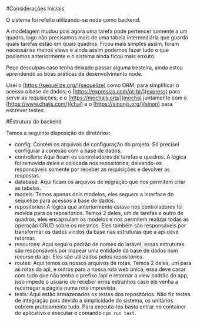 
#Considerações Iniciais

O sistema foi refeito utilizando-se node como backend. 

A modelagem mudou pois agora uma tarefa pode pertencer somente a um quadro, 
logo não precisamos mais de uma tabela intermediária que guarda quais tarefas
estão em quais quadros. Ficou mais simples assim, foram necessárias menos views
e ainda assim podemos fazer tudo o que podiamos anteriormente e o sistema ainda ficou mais enxuto.

Peço desculpas caso tenha deixado passar alguma besteira, ainda estou aprendendo as boas
práticas de desenvolvimento node.

Usei o [https://sequelize.org/](sequelize) como ORM, para simplificar o acesso a base de dados; o [https://expressjs.com/pt-br/](express) para servir
as requisições; e o [https://mochajs.org/](mocha) juntamente com o [https://www.chaijs.com/](chai) e o [https://sinonjs.org/](sinon) para escrever testes.

#Estrutura do backend

Temos a seguinte disposição de diretórios:

 - config: Contém os arquivos de configuração do projeto. Só precisei configurar a conexão com a base de dados.
 - controllers: Aqui ficam os controladores de tarefas e quadros. A lógica foi removida deles e colocada nos repositórios,
deixando-os responsáveis somente por receber as requisições e devolver as respostas.
 - database: Aqui ficam os arquivos de migração que nos permitem criar as tabelas. 
 - models: Temos apenas dois modelos, eles seguem a interface do sequelize para acessos a base de dados.
 - repositories: A lógica que anteriormente estava nos controladores foi movida para os repositórios. Temos 2 deles,
um de tarefas e outro de quadros, eles encapsulam os modelos e nos permitem realizar todas as operação CRUD sobre os mesmos.
Eles também são responsáveis por transformar os dados vindos da base nas estruturas que a api deve retornar.
 - resources: Aqui segui o padrão de nomes do laravel, essas estruturas são responsáveis por mapear uma entidade da base de dados
num recurso da api. Eles são utilizados pelos repositórios.
 - routes: Aqui temos os nossos arquivos de rotas. Temos 2 deles, um para as rotas da api, e outros para a nossa rota web única,
essa deve casar com tudo que não tenha o prefixo /api e retornar a view padrão do app, isso impede o usuário de receber erros estranhos
caso ele venha a recarregar a página numa rota imprevista.
 - tests: Aqui estão armazenados os testes dos repositórios. Não fiz testes de integração pois devido a simplicidade do sistema, os
unitários cobrem praticamente tudo. Para executa-los basta entrar no container do aplicativo e executar o comando `npm run test`.

